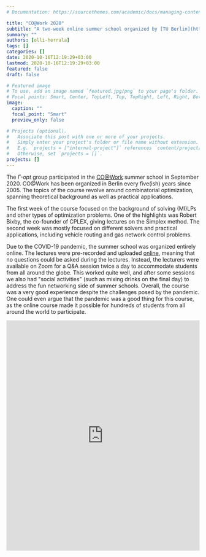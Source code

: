 ```yaml
---
# Documentation: https://sourcethemes.com/academic/docs/managing-content/

title: "CO@Work 2020"
subtitle: "A two-week online summer school organized by [TU Berlin](https://www.math.tu-berlin.de/menue/home/parameter/en/)"
summary: ""
authors: [olli-herrala]
tags: []
categories: []
date: 2020-10-16T12:19:29+03:00
lastmod: 2020-10-16T12:19:29+03:00
featured: false
draft: false

# Featured image
# To use, add an image named `featured.jpg/png` to your page's folder.
# Focal points: Smart, Center, TopLeft, Top, TopRight, Left, Right, BottomLeft, Bottom, BottomRight.
image:
  caption: ""
  focal_point: "Smart"
  preview_only: false

# Projects (optional).
#   Associate this post with one or more of your projects.
#   Simply enter your project's folder or file name without extension.
#   E.g. `projects = ["internal-project"]` references `content/project/deep-learning/index.md`.
#   Otherwise, set `projects = []`.
projects: []
---
```


The *$\Gamma$-opt* group participated in the [CO@Work](https://co-at-work.zib.de) summer school in September 2020. CO@Work has been organized in Berlin every five(ish) years since 2005. The topics of the course revolve around combinatorial optimization, spanning theoretical background as well as practical applications.

The first week of the course focused on the background of solving (MI)LPs and other types of optimization problems. One of the highlights was Robert Bixby, the co-founder of CPLEX, giving lectures on the Simplex method. The second week was mostly focused on different solvers and practical applications, including vehicle routing and gas network control problems. 

Due to the COVID-19 pandemic, the summer school was organized entirely online. The lectures were pre-recorded and uploaded [online](https://www.youtube.com/channel/UCphLz_BXrOAInHozAlTsigA/playlists), meaning that no questions could be asked during the lectures. Instead, the lecturers were available on Zoom for a Q&A session twice a day to accommodate students from all around the globe. This worked quite well, and after some sessions we also had "social activities" (such as mixing drinks on the final day) to address the fun networking side of summer schools. Overall, the course was a very good experience despite the challenges posed by the pandemic. One could even argue that the pandemic was a good thing for this course, as the online course made it possible for hundreds of students from all around the world to participate. 

<iframe src="https://widget.taggbox.com/124785" style="width:100%;height:600px;border:none;"></iframe>